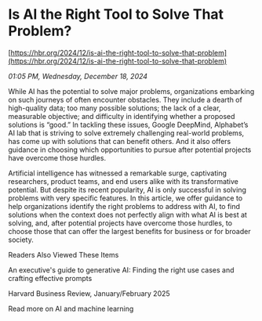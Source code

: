 # Is AI the Right Tool to Solve That Problem?

[https://hbr.org/2024/12/is-ai-the-right-tool-to-solve-that-problem](https://hbr.org/2024/12/is-ai-the-right-tool-to-solve-that-problem)

*01:05 PM, Wednesday, December 18, 2024*

While AI has the potential to solve major problems, organizations embarking on such journeys of often encounter obstacles. They include a dearth of high-quality data; too many possible solutions; the lack of a clear, measurable objective; and difficulty in identifying whether a proposed solutions is “good.” In tackling these issues, Google DeepMind, Alphabet’s AI lab that is striving to solve extremely challenging real-world problems, has come up with solutions that can benefit others. And it also offers guidance in choosing which opportunities to pursue after potential projects have overcome those hurdles.

Artificial intelligence has witnessed a remarkable surge, captivating researchers, product teams, and end users alike with its transformative potential. But despite its recent popularity, AI is only successful in solving problems with very specific features. In this article, we offer guidance to help organizations identify the right problems to address with AI, to find solutions when the context does not perfectly align with what AI is best at solving, and, after potential projects have overcome those hurdles, to choose those that can offer the largest benefits for business or for broader society.

Readers Also Viewed These Items

An executive's guide to generative AI: Finding the right use cases and crafting effective prompts

Harvard Business Review, January/February 2025

Read more on AI and machine learning

